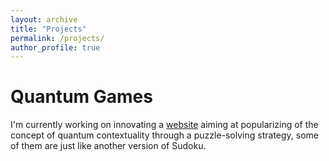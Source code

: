 ```yaml
---
layout: archive
title: "Projects"
permalink: /projects/
author_profile: true
---
```




# Quantum Games

I'm currently working on innovating a [website](https://quantumgamesorg.github.io) aiming at popularizing of the concept of quantum contextuality through a puzzle-solving strategy, some of them are just like another version of Sudoku.

